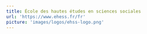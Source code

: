 ```yaml
---
title: École des hautes études en sciences sociales
url: 'https://www.ehess.fr/fr'
picture: 'images/logos/ehss-logo.png'
---
```

